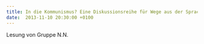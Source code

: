 ```yaml
---
title: In die Kommunismus? Eine Diskussionsreihe für Wege aus der Sprachlosigkeit
date:  2013-11-10 20:30:00 +0100
---
```


Lesung von Gruppe N.N.
